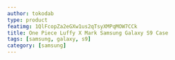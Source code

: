 ```yaml
---
author: tokodab
type: product
featimg: 1QlFcopZa2eGXw1us2qTsyXMPqMOW7CCk
title: One Piece Luffy X Mark Samsung Galaxy S9 Case
tags: [samsung, galaxy, s9]
category: [samsung]
---
```


